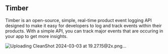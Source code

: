 ## Timber
Timber is an open-source, simple, real-time product event logging API designed to make it easy for developers to log and track events within their products. With a simple API, you can track major events that are occuring in your app to get more insights.

![Uploading CleanShot 2024-03-03 at 19.27.15@2x.png…]()
